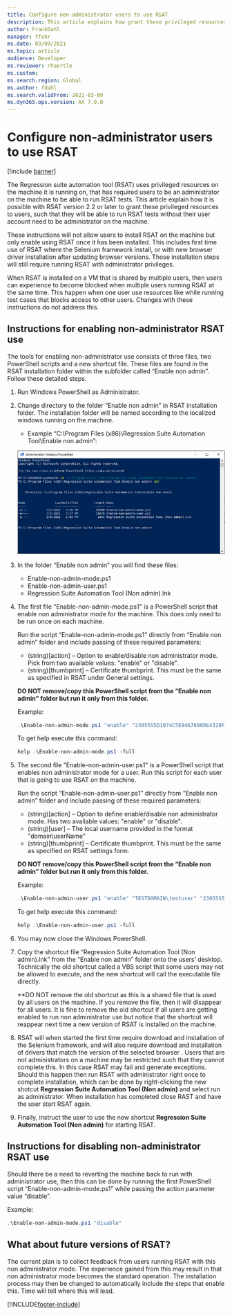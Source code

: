 ```yaml
---
title: Configure non-administrator users to use RSAT
description: This article explains how grant these privileged resources to users in RSAT version 2.2 and later.
author: FrankDahl
manager: tfehr
ms.date: 03/09/2021
ms.topic: article
audience: Developer
ms.reviewer: rhaertle
ms.custom:
ms.search.region: Global
ms.author: fdahl
ms.search.validFrom: 2021-03-09
ms.dyn365.ops.version: AX 7.0.0
---
```


# Configure non-administrator users to use RSAT

[!include [banner](../../includes/banner.md)]

The Regression suite automation tool (RSAT) uses privileged resources on the machine it is running on, that has required users to be an administrator on the machine to be able to run RSAT tests. This article explain how it is possible with RSAT version 2.2 or later to grant these privileged resources to users, such that they will be able to run RSAT tests without their user account need to be administrator on the machine.

These instructions will not allow users to install RSAT on the machine but only enable using RSAT once it has been installed. This includes first time use of RSAT where the Selenium framework install, or with new browser driver installation after updating browser versions. Those installation steps will still require running RSAT with administrator privileges.

When RSAT is installed on a VM that is shared by multiple users, then users can experience to become blocked when multiple users running RSAT at the same time. This happen when one user use resources like while running test cases that blocks access to other users. Changes with these instructions do not address this.

## Instructions for enabling non-administrator RSAT use

The tools for enabling non-administrator use consists of three files, two PowerShell scripts and a new shortcut file. These files are found in the RSAT installation folder within the subfolder called “Enable non admin”. Follow these detailed steps.

1. Run Windows PowerShell as Administrator.
2. Change directory to the folder “Enable non admin” in RSAT installation folder. The installation folder will be named according to the localized windows running on the machine.

    + Example “C:\Program Files (x86)\Regression Suite Automation Tool\Enable non admin”:

    ![List of files in PowerShell](media/config-file-list.png)

3. In the folder “Enable non admin” you will find these files:

    + Enable-non-admin-mode.ps1
    + Enable-non-admin-user.ps1
    + Regression Suite Automation Tool (Non admin).lnk

4. The first file "Enable-non-admin-mode.ps1" is a PowerShell script that enable non administrator mode for the machine. This does only need to be run once on each machine.

    Run the script “Enable-non-admin-mode.ps1” directly from “Enable non admin” folder and include passing of these required parameters:

    + (string)[action] – Option to enable/disable non administrator mode. Pick from two available values: "enable" or "disable".
    + (string)[thumbprint] – Certificate thumbprint. This must be the same as specified in RSAT under General settings.

    **DO NOT remove/copy this PowerShell script from the “Enable non admin” folder but run it only from this folder.**

    Example:

    ```powershell
    .\Enable-non-admin-mode.ps1 "enable" "23055S5D1974C5E9467690DE4328FA6AC533632D"
    ```

    To get help execute this command:

    ```powershell
    help .\Enable-non-admin-mode.ps1 -full
    ```

5. The second file "Enable-non-admin-user.ps1" is a PowerShell script that enables non administrator mode for a user. Run this script for each user that is going to use RSAT on the machine.

    Run the script “Enable-non-admin-user.ps1” directly from “Enable non admin” folder and include passing of these required parameters:

    + (string)[action] – Option to define enable/disable non administrator mode. Has two available values: "enable" or "disable".
    + (string)[user] – The local username provided in the format "domain\userName"
    + (string)[thumbprint] – Certificate thumbprint. This must be the same as specified on RSAT settings form.

    **DO NOT remove/copy this PowerShell script from the “Enable non admin” folder but run it only from this folder.**

    Example:

    ```powershell
    .\Enable-non-admin-user.ps1 "enable" "TESTDOMAIN\testuser" "23055S5D1974C5E9467690DE4328FA6AC533632D"
    ```

    To get help execute this command:

    ```powershell
    help .\Enable-non-admin-user.ps1 -full
    ```

6. You may now close the Windows PowerShell.

7. Copy the shortcut file “Regression Suite Automation Tool (Non admin).lnk” from the “Enable non admin” folder onto the users’ desktop. Technically the old shortcut called a VBS script that some users may not be allowed to execute, and the new shortcut will call the executable file directly.

    **DO NOT remove the old shortcut as this is a shared file that is used by all users on the machine. If you remove the file, then it will disappear for all users. It is fine to remove the old shortcut if all users are getting enabled to run non administrator use but notice that the shortcut  will reappear next time a new version of RSAT is installed on the machine.

8. RSAT will when started the first time require download and installation of the Selenium framework, and will also require download and installation of drivers that match the version of the selected browser . Users that are not administrators on a machine may be restricted such that they cannot complete this. In this case RSAT may fail and generate exceptions. Should this happen then run RSAT with administrator right once to complete installation, which can be done by right-clicking the new shotcut **Regression Suite Automation Tool (Non admin)** and select run as administrator. When installation has completed close RAST and have the user start RSAT again.

9. Finally, instruct the user to use the new shortcut **Regression Suite Automation Tool (Non admin)** for starting RSAT.

## Instructions for disabling non-administrator RSAT use

Should there be a need to reverting the machine back to run with administrator use, then this can be done by running the first PowerShell script “Enable-non-admin-mode.ps1” while passing the action parameter value “disable”.

Example:

```powershell
.\Enable-non-admin-mode.ps1 "disable"
```

## What about future versions of RSAT?

The current plan is to collect feedback from users running RSAT with this non administrator mode. The experience gained from this may result in that non administrator mode becomes the standard operation. The installation process may then be changed to automatically include the steps that enable this. Time will tell where this will lead.

[!INCLUDE[footer-include](../../../../includes/footer-banner.md)]
